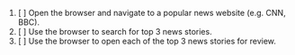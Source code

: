 1. [ ] Open the browser and navigate to a popular news website (e.g. CNN, BBC).
2. [ ] Use the browser to search for top 3 news stories.
3. [ ] Use the browser to open each of the top 3 news stories for review.